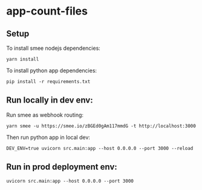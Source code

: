# app-count-files

## Setup
To install smee nodejs dependencies:
```
yarn install
```

To install python app dependencies:
```
pip install -r requirements.txt
```

## Run locally in dev env:
Run smee as webhook routing:
```
yarn smee -u https://smee.io/zBGEd0gAm117mmdG -t http://localhost:3000
```

Then run python app in local dev:
```
DEV_ENV=true uvicorn src.main:app --host 0.0.0.0 --port 3000 --reload
```

## Run in prod deployment env:
```
uvicorn src.main:app --host 0.0.0.0 --port 3000
```